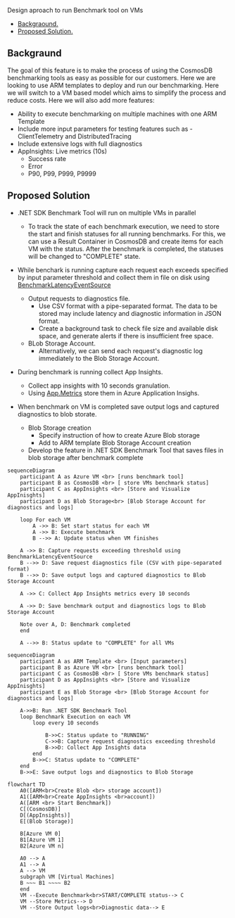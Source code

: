 Design aproach to run Benchmark tool on VMs
* [Backgraound.](#backgraound)
* [Proposed Solution.](#proposed-solution)

## Backgraund
The goal of this feature is to make the process of using the CosmosDB benchmarking tools as easy as possible for our customers. Here we are looking to use ARM templates to deploy and run our benchmarking.
 Here we will switch to a VM based model which aims to simplify the process and reduce costs. Here we will also add more features:

- Ability to execute benchmarking on multiple machines with one ARM Template     
- Include more input parameters for testing features such as - ClientTelemetry and DistributedTracing
- Include extensive logs with full diagnostics
- AppInsights: Live metrics (10s)
    - Success rate
    - Error
    - P90, P99, P999, P9999


## Proposed Solution
- .NET SDK Benchmark Tool will run on multiple VMs in parallel
    - To track the state of each benchmark execution, we need to store the start and finish statuses for all running benchmarks. For this, we can use a Result Container in CosmosDB and create items for each VM with the status. After the benchmark is completed, the statuses will be changed to "COMPLETE" state.

- While benchark is running capture each request each exceeds specified by input parameter threshold and collect them in file on disk using [BenchmarkLatencyEventSource](https://github.com/Azure/azure-cosmos-dotnet-v3/blob/master/Microsoft.Azure.Cosmos.Samples/Tools/Benchmark/BenchmarkLatencyEventSource.cs) 
    - Output requests to diagnostics file.
        - Use CSV format with a pipe-separated format. The data to be stored may include latency and diagnostic information in JSON format.
        - Create a background task to check file size and available disk space, and generate alerts if there is insufficient free space.
    - BLob Storage Account.
        - Alternatively, we can send each request's diagnostic log immediately to the Blob Storage Account.  
- During benchmark is running collect App Insights.
    - Collect app insights with 10 seconds granulation.
    - Using [App.Metrics](https://www.app-metrics.io/reporting/reporters/app-insights/) store them in Azure Application Insighs. 
- When benchmark on VM is completed save output logs and captured diagnostics to blob storate.
    - Blob Storage creation
        - Specify instruction of how to create Azure Blob storage
        - Add to ARM template Blob Storage Account creation
    - Develop the feature in .NET SDK Benchmark Tool that saves files in blob storage after benchmark complete

 

```mermaid
sequenceDiagram
    participant A as Azure VM <br> [runs benchmark tool]
    participant B as CosmosDB <br> [ store VMs benchmark status]
    participant C as AppInsights <br> [Store and Visualize AppInisghts]
    participant D as Blob Storage<br> [Blob Storage Account for diagnostics and logs]

    loop For each VM
        A ->> B: Set start status for each VM
        A ->> B: Execute benchmark
        B -->> A: Update status when VM finishes

    A ->> B: Capture requests exceeding threshold using BenchmarkLatencyEventSource
    B -->> D: Save request diagnostics file (CSV with pipe-separated format)
    B -->> D: Save output logs and captured diagnostics to Blob Storage Account

    A ->> C: Collect App Insights metrics every 10 seconds

    A ->> D: Save benchmark output and diagnostics logs to Blob Storage Account

    Note over A, D: Benchmark completed
    end

    A -->> B: Status update to "COMPLETE" for all VMs
```

```mermaid
sequenceDiagram
    participant A as ARM Template <br> [Input parameters]
    participant B as Azure VM <br> [runs benchmark tool]
    participant C as CosmosDB <br> [ Store VMs benchmark status]
    participant D as AppInsights <br> [Store and Visualize AppInisghts]
    participant E as Blob Storage <br> [Blob Storage Account for diagnostics and logs]

    A->>B: Run .NET SDK Benchmark Tool
    loop Benchmark Execution on each VM
        loop every 10 seconds

            B->>C: Status update to "RUNNING"
            C->>B: Capture request diagnostics exceeding threshold
            B->>D: Collect App Insights data
        end
        B->>C: Status update to "COMPLETE"
    end
    B->>E: Save output logs and diagnostics to Blob Storage

```



```mermaid
flowchart TD
    A0([ARM<br>Create Blob <br> storage account])
    A1([ARM<br>Create AppInsights <br>account])
    A([ARM <br> Start Benchmark])
    C[(CosmosDB)]
    D[(AppInsights)]
    E[(Blob Storage)]
    
    B[Azure VM 0]
    B1[Azure VM 1]
    B2[Azure VM n]
    
    A0 --> A
    A1 --> A
    A --> VM
    subgraph VM [Virtual Machines]
    B ~~~ B1 ~~~~ B2
    end
    VM --Execute Benchmark<br>START/COMPLETE status--> C
    VM --Store Metrics--> D
    VM --Store Output logs<br>Diagnostic data--> E
```